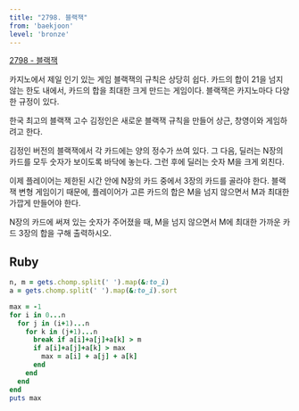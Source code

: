 ```yaml
---
title: "2798. 블랙잭"
from: 'baekjoon'
level: 'bronze'
---
```


[2798 - 블랙잭](https://www.acmicpc.net/problem/2798)

카지노에서 제일 인기 있는 게임 블랙잭의 규칙은 상당히 쉽다. 카드의 합이 21을 넘지 않는 한도 내에서, 카드의 합을 최대한 크게 만드는 게임이다. 블랙잭은 카지노마다 다양한 규정이 있다.

한국 최고의 블랙잭 고수 김정인은 새로운 블랙잭 규칙을 만들어 상근, 창영이와 게임하려고 한다.

김정인 버전의 블랙잭에서 각 카드에는 양의 정수가 쓰여 있다. 그 다음, 딜러는 N장의 카드를 모두 숫자가 보이도록 바닥에 놓는다. 그런 후에 딜러는 숫자 M을 크게 외친다.

이제 플레이어는 제한된 시간 안에 N장의 카드 중에서 3장의 카드를 골라야 한다. 블랙잭 변형 게임이기 때문에, 플레이어가 고른 카드의 합은 M을 넘지 않으면서 M과 최대한 가깝게 만들어야 한다.

N장의 카드에 써져 있는 숫자가 주어졌을 때, M을 넘지 않으면서 M에 최대한 가까운 카드 3장의 합을 구해 출력하시오.

## Ruby

```rb
n, m = gets.chomp.split(' ').map(&:to_i)
a = gets.chomp.split(' ').map(&:to_i).sort

max = -1
for i in 0...n
  for j in (i+1)...n
    for k in (j+1)...n
      break if a[i]+a[j]+a[k] > m
      if a[i]+a[j]+a[k] > max 
        max = a[i] + a[j] + a[k]
      end
    end 
  end 
end
puts max
```
